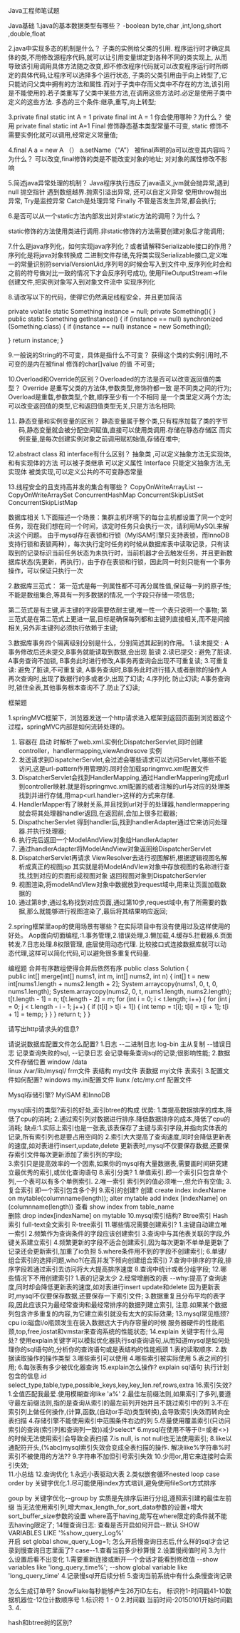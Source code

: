  Java工程师笔试题


Java基础
1.java的基本数据类型有哪些？
-boolean byte,char ,int,long,short ,double,float

2.java中实现多态的机制是什么？
子类的实例给父类的引用.
程序运行时才确定具体的类,不用修改源程序代码,就可以让引用变量绑定到各种不同的类实现上,
从而导致该引用调用具体方法随之改变,即不修改程序代码就可以改变程序运行时所绑定的具体代码,让程序可以选择多个运行状态, 子类的父类引用由于向上转型了,它只能访问父类中拥有的方法和属性.而对于子类中存而父类中不存在的方法,该引用是不能使用的.若子类重写了父类中某些方法,在调用这些方法时.必定是使用子类中定义的这些方法. 多态的三个条件:继承,重写,向上转型;





3.private final static int A  = 1
   private final  int A = 1
 你会使用哪种？为什么？
使用  private final static int  A=1
Final 修饰静态基本类型常量不可变, static 修饰不需要实例化就可以调用,经常定义常量值;






4.final A a  =  new A （）
   a.setName（“A”）
被final声明的a可以改变其内容吗？为什么？
可以改变,final修饰的类是不能改变对象的地址; 对对象的属性修改不影响







5.简述java异常处理的机制？
Java程序执行违反了java语义,jvm就会抛异常,遇到null 抛空指针
遇到数组越界.抛索引溢出异常,
还可以自定义异常
  使用throw抛出异常,
Try是监控异常
Catch是处理异常
Finally 不管是否发生异常,都会执行;






6.是否可以从一个static方法内部发出对非static方法的调用？为什么？

static修饰的方法使用类进行调用.非static修饰的方法需要创建对象后才能调用;






7.什么是java序列化，如何实现java序列化？或者请解释Serializable接口的作用？
序列化是将java对象转换成 二进制文件存储,先将类实现Serializable接口,定义唯一的常量识别符servialVersionUid,序列号的时候会写入到文件中,反序列化时会和之前的符号做对比一致的情况下才会反序列号成功,
使用FileOutputStream->file创建文件,把实例对象写入到对象文件流中<ObjectOutpuStream>
实现序列化


8.请改写以下的代码，使得它仍然满足线程安全，并且更加简洁


private volatile  static Something instance = null;
private Something(){
}
public static Something getInstance() {
  if (instance == null) 
    synchronized (Something.class) {
      if (instance == null)
        instance = new Something();
 
}
  return instance;
}





9.一般说的String的不可变，具体是指什么不可变？
获得这个类的实例引用时,不可变的是内在被final 修饰的char[]value 的值 不可变;




10.Overload和Override的区别？Overloaded的方法是否可以改变返回值的类型？
Override 是重写父类的方法体,参数类型,修饰符都一致
是不同类之间的行为;
Overload是重载,参数类型,个数,顺序至少有一个不相同
是一个类里定义两个方法;
可以改变返回值的类型,它和返回值类型无关,只是方法名相同;




11. 静态变量和实例变量的区别？
 静态变量属于整个类,只有程序加载了类的字节码,静态变量就会被分配空间赋值,直接可以使用类调用.存储在静态存储区
而实例变量,是每次创建实例对象之前调用赋初始值,存储在堆中;




12.abstract class 和 interface有什么区别？
抽象类 ,可以定义抽象方法无实现体,和有实现体的方法
可以被子类继承
可以定义属性
Interface 只能定义抽象方法,无实现体
被类实现,可以定义公共的不可变静态常量


13.线程安全的且支持高并发的集合有哪些？
  CopyOnWriteArrayList --
CopyOnWriteArraySet
ConcurrentHashMap
ConcurrentSkipListSet
ConcurrentSkipListMap

 





数据库相关
1.下面描述一个场景：集群主机环境下的每台主机都设置了同一个定时任务，现在我们想在同一个时间，该定时任务只会执行一次，请利用MySQL来解决这个问题。
由于mysql存在表锁和行锁（MyISAM引擎只支持表锁，而InnoDB支持行锁和表锁两种），每次执行定时任务的时候从数据库表中读取记录，只有读取到的记录标识当前任务状态为未执行时，当前机器才会去触发任务，并且更新数据库状态(先更新，再执行)，由于存在表锁和行锁，因此同一时刻只能有一个事务操作，可以保证只执行一次



2.数据库三范式：
第一范式是每一列属性都不可再分属性值,保证每一列的原子性;
   不能是数组集合,等具有一列多数据的情况,一个字段只存储一项信息;

第二范式是有主键,非主键的字段需要依耐主键,唯一性一个表只说明一个事物;
第三范式是在第二范式上更进一层,目标是确保每列都和主键列直接相关,而不是间接相关,另外非主键列必须执行依赖于主键;




3.数据库事务四个隔离级别分别是什么，分别简述其起到的作用。
1.读未提交 :    A事务修改后还未提交,B事务就能读取到数据,会出现 脏读
2.读已提交 :   避免了脏读.  A事务查询不加锁, B事务此时进行修改,A事务再查询会出现不可重复读;
3.可重复读:    避免了脏读,不可重复读, A事务查询时,B事务此时进行插入或者删除的操作,A再次查询时,出现了数据行的多或者少,出现了幻读;
4.序列化    防止幻读; A事务查询时,锁住全表,其他事务根本查询不了.防止了幻读;




框架题

1.springMVC框架下，浏览器发送一个http请求进入框架到返回页面到浏览器这个过程，springMVC内部是如何流转处理的。

1.	容器在 启动 时解析了web.xml.实例化DispatcherServlet,同时创建controller，handlermapping,viewAndresove 实例
2.	发送请求到DispatcherServlet,会过滤会哪些请求可以访问Servlet,哪些不能访问,这是url-pattern作用管理的.同时会加载springmvc.xml配置文件
3.	DispatcherServlet会找到HandlerMapping,通过HandlerMappering完成url到controller映射.就是将springmvc.xml配置的或者注解的url与对应的处理类找到并进行存储,用map<url.handler>这样的方式来存储.
4.	HandlerMapper有了映射关系,并且找到url对于的处理器,handlermappering就会将其处理器handler返回,在返回前,会加上很多拦截器;
5.	DispathcherServlet 得到handler后,找到handlerAdapter通过它来访问处理器.并执行处理器;
6.	执行完后返回一个ModelAndView对象给HandlerAdapter
7.	通过handlerAdapter将ModelAndView对象返回给DispatcherServlet
8.	DispatcherServlet再请求 ViewResolver去进行视图解析,根据逻辑视图名解析成真正的视图jsp
其实就是将ModelAndVIew对象中存放视图的名称进行查找,找到对应的页面形成视图对象
返回视图对象到DispatcherServler
9.	视图渲染,将modelAndVIew对象中数据放到request域中,用来让页面加载数据的
10.	通过第8步,通过名称找到对应页面,通过第10步,request域中,有了所需要的数据,那么就能够进行视图渲染了,最后将其结果响应返回;




2.spring框架里aop的使用场景有哪些？在实际项目中有没有使用过及这样使用的好处。
Aop面向切面编程,:1.事务管理,2.错误处理,3.懒加载,4.缓存5.拦截器,6.页面转发.7.日志处理.8权限管理,
底层使用动态代理. 比较接口式连接数据库就可以动态代理,这样可以简化代码,可以避免很多重复代码量. 









编程题
合并有序数组使得合并后依然有序
public class Solution {  
public int[] merge(int[] nums1, int m, int[] nums2, int n) { 
int[] t = new int[nums1.length + nums2.length + 2];
    System.arraycopy(nums1, 0, t, 0, nums1.length);
    System.arraycopy(nums2, 0, t, nums1.length, nums2.length);
    t[t.length - 1] = n;
    t[t.length - 2] = m;
    for (int i = 0; i < t.length; i++) {
        for (int j = 0; j < t.length - i - 1; j++) {
            if (t[i] > t[i + 1]) {
                int temp = t[i];
                t[i] = t[i + 1];
                t[i + 1] = temp;
            }
        }
       }
      return t;
}
}

请写出http请求头的信息?

请说说数据库配置文件怎么配置?
1.日志 --二进制日志 log-bin 主从复制 
       --错误日志 记录查询失败的sql,
       --记录日志  会记录每条查询sql的记录;很影响性能; 
2.数据文件存储位置 
window /data  
linux /var/lib/mysql/
frm文件 表结构 
myd文件 表数据
myi文件 表索引
3.配置文件如何配置? 
windows my.ini配置文件 
liunx /etc/my.cnf 配置文件

Mysql存储引擎?
MyISAM 和InnoDB

mysql索引的类型?索引的好处,索引btree的构成
优势: 1.类提高数据排序的成本,降低了cpu的消耗;
      2.通过索引列对数据进行排序.降低数据排序的成本,降低了cpu的消耗;
缺点:1.实际上索引也是一张表,该表保存了主键与索引字段,并指向实体表的记录,所有索引列也是要占用空间的
     2.索引大大提高了查询速度,同时会降低更新表的速度,如对表进行insert,update,delete
       更新表时,mysql不仅要保存数据,还要保存索引文件每次更新添加了索引列的字段;  
     3.索引只是提高效率的一个因素,如果你的mysql有大量数据表,需要画时间研究建立最优秀的索引,或优化查询语句
8.索引分类?
   1.单值索引.即一个索引只包含单个列,一个表可以有多个单例索引.
   2.唯一索引 索引列的值必须唯一,但允许有空值;
   3.复合索引 即一个索引包含多个列
9.索引的创建?
  创建 create index indexName on mytable(columnname(length));
      alter mytable add  index [indexName] on (columnname(length))
  查看  show index from  table_name   
  删除   drop index[indexName] on mytable
10.mysql索引结构?
 Btree索引
 Hash索引
 full-text全文索引
 R-tree索引
11.哪些情况需要创建索引?
  1.主键自动建立唯一索引
  2.频繁作为查询条件的字段应该创建索引
  3.查询中与其他表关联的字段,外键关系建立索引
  4.频繁更新的字段不适合创建索引,因为每次更新不单单是更新了记录还会更新索引,加重了io负担
  5.where条件用不到的字段不创建索引;
  6.单键/组合索引的选择问题,who?(在高并发下倾向创建组合索引)
  7.查询中排序的字段,排序字段若通过索引去访问将大大提高排序速度
  8.查询中统计或者分组字段;
12.哪些情况下不用创建索引?
 1.表的记录太少
 2.经常增删改的表 --why:提高了查询速度,同时却会降低更新表的速度,如对表进行insert update和delete
              因为更新表时,mysql不仅要保存数据,还要保存一下索引文件;
 3.数据重复且分布平均的表字段,因此应该只为最经常查询和最经常排序的数据列建立索引,
 注意.如果某个数据列包含许多重复的内容,为它建立索引就没有太大的实际效果;
13.mysql常见瓶颈?
  cpu
  io:磁盘i/o瓶颈发生在装入数据远大于内存容量的时候
  服务器硬件的性能瓶颈,top,free,iostat和vmstar来查询系统的性能状态;
14.explain 关键字有什么用处?
  使用explain关键字可以模拟优化器执行sql查询语句,从而知道mysql是如何处理你的sql语句的,分析你的查询语句或是表结构的性能瓶颈 
  1.表的读取顺序.
  2.数据读取操作的操作类型
  3.哪些索引可以使用
  4.哪些索引被实际使用
  5.表之间的引用;
  6.每张表有多少被优化器查询
 15.explain怎么操作?
  explain sql语句
  执行计划包含的信息.id select_type,table,type,possible_keys,key,key_len.ref,rows,extra 
16.索引失效?
 1.全值匹配我最爱.使用模糊查询like 'a%'
 2.最佳左前缀法则,如果索引了多列,要遵守最左前缀法则,指的是查询从索引的最左前列开始并且不跳过索引中的列
 3.不在索引列上做任何操作,(计算,函数,(自动or手动)类型转换),会导致索引失效而转向全表扫描
 4.存储引擎不能使用索引中范围条件右边的列
 5.尽量使用覆盖索引(只访问索引的查询(索引列和查询列一致))减少select*
 6.mysql在使用不等于(!=或者<>)的时候无法使用索引会导致全表扫描
 7.is null, is not null也无法使用索引;
 8.like以通配符开头,(%abc)mysql索引失效会变成全表扫描的操作.
   解决like%字符串%时索引不被使用的方法??
 9.字符串不加但引号索引失效
 10.少用or,用它来连接时会索引失效;    
 11.小总结
12.查询优化
  1.永远小表驱动大表
  2.类似嵌套循环nested loop case
  order by 关键字优化.1.尽可能使用index方式培训,避免使用fileSort方式排序
  
  goup by 关键字优化--group by 实质是先排序后进行分组,遵照索引建的最佳左前缀
                     当无法使用索引列,增大max_length_for_sort_data参数的设置+增大sort_buffer_size参数的设置
                     where高于having,能写在where限定的条件就不能去having限定了;
14慢查询日志:
   查看是否开启如何开启--默认 SHOW VARIABLES LIKE '%show_query_Log%'                     
                       开启 set global show_query_Log=1;
   怎么开启慢查询日志后,什么样的sql才会记录到慢查询日志里面了?
   case--1.查看当前多少秒算慢
         2.设置慢阀值时间
         3.为什么设置后看不出变化
           1.需要重新连接或断开一个会话才能看到修改值
           --show variables like 'long_query_time%';
           --show global variable like 'long_query_time' 
         4.记录慢sql开后续分析
         5.查询当前系统中有什么条慢查询记录
                             
                       
怎么生成订单号? SnowFlake每秒能够产生26万ID左右。
标识符1-时间戳41-10数据机器位-12位计数顺序号
1.标识符  1 - 0
2.时间戳  当前时间-20150101开始时间戳
3.
4.

hash和btree树的区别?




 



